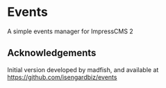 # Events
A simple events manager for ImpressCMS 2

## Acknowledgements
Initial version developed by madfish, and available at https://github.com/isengardbiz/events
